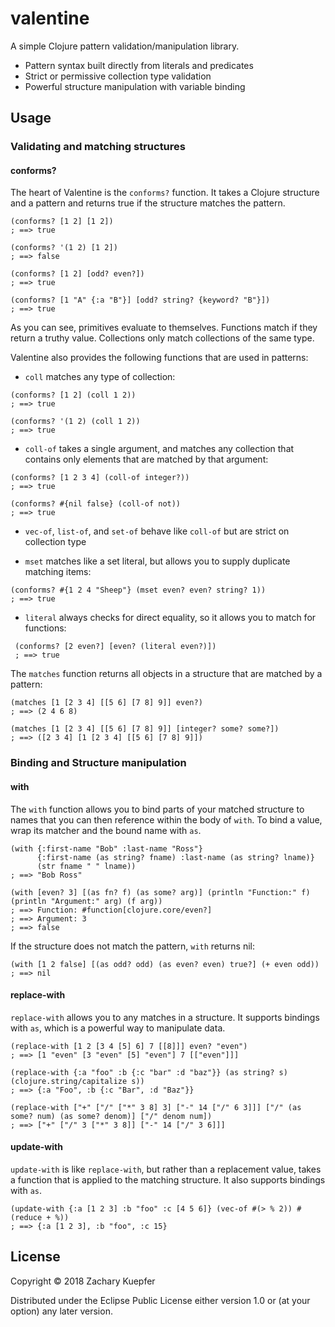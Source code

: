 # valentine

A simple Clojure pattern validation/manipulation library.

- Pattern syntax built directly from literals and predicates
- Strict or permissive collection type validation
- Powerful structure manipulation with variable binding

## Usage

### Validating and matching structures

#### conforms?

The heart of Valentine is the `conforms?` function. It takes a Clojure structure and a pattern and returns true if the structure matches the pattern.

```
(conforms? [1 2] [1 2])
; ==> true

(conforms? '(1 2) [1 2])
; ==> false

(conforms? [1 2] [odd? even?])
; ==> true

(conforms? [1 "A" {:a "B"}] [odd? string? {keyword? "B"}])
; ==> true
```

As you can see, primitives evaluate to themselves. Functions match if they return a truthy value. Collections only match collections of the same type.

Valentine also provides the following functions that are used in patterns:

 - `coll` matches any type of collection:
 ```
 (conforms? [1 2] (coll 1 2))
 ; ==> true

 (conforms? '(1 2) (coll 1 2))
 ; ==> true
 ```

 - `coll-of` takes a single argument, and matches any collection that contains only elements that are matched by that argument:
 ```
 (conforms? [1 2 3 4] (coll-of integer?))
 ; ==> true

 (conforms? #{nil false} (coll-of not))
 ; ==> true
 ```

 - `vec-of`, `list-of`, and `set-of` behave like `coll-of` but are strict on collection type

 - `mset` matches like a set literal, but allows you to supply duplicate matching items:
 ```
 (conforms? #{1 2 4 "Sheep"} (mset even? even? string? 1))
 ; ==> true
 ```

 - `literal` always checks for direct equality, so it allows you to match for functions:
```
 (conforms? [2 even?] [even? (literal even?)])
 ; ==> true
```

The `matches` function returns all objects in a structure that are matched by a pattern:

```
(matches [1 [2 3 4] [[5 6] [7 8] 9]] even?)
; ==> (2 4 6 8)

(matches [1 [2 3 4] [[5 6] [7 8] 9]] [integer? some? some?])
; ==> ([2 3 4] [1 [2 3 4] [[5 6] [7 8] 9]])
```

### Binding and Structure manipulation

#### with

The `with` function allows you to bind parts of your matched structure to names that you can then reference within the body of `with`. To bind a value, wrap its matcher and the bound name with `as`.

```
(with {:first-name "Bob" :last-name "Ross"}
      {:first-name (as string? fname) :last-name (as string? lname)}
      (str fname " " lname))
; ==> "Bob Ross"

(with [even? 3] [(as fn? f) (as some? arg)] (println "Function:" f) (println "Argument:" arg) (f arg))
; ==> Function: #function[clojure.core/even?]
; ==> Argument: 3
; ==> false
```

If the structure does not match the pattern, `with` returns nil:
```
(with [1 2 false] [(as odd? odd) (as even? even) true?] (+ even odd))
; ==> nil
```

#### replace-with

`replace-with` allows you to any matches in a structure. It supports bindings with `as`, which is a powerful way to manipulate data.

```
(replace-with [1 2 [3 4 [5] 6] 7 [[8]]] even? "even")
; ==> [1 "even" [3 "even" [5] "even"] 7 [["even"]]]

(replace-with {:a "foo" :b {:c "bar" :d "baz"}} (as string? s) (clojure.string/capitalize s))
; ==> {:a "Foo", :b {:c "Bar", :d "Baz"}}

(replace-with ["+" ["/" ["*" 3 8] 3] ["-" 14 ["/" 6 3]]] ["/" (as some? num) (as some? denom)] ["/" denom num])
; ==> ["+" ["/" 3 ["*" 3 8]] ["-" 14 ["/" 3 6]]]
```

#### update-with

`update-with` is like `replace-with`, but rather than a replacement value, takes a function that is applied to the matching structure. It also supports bindings with `as`.

```
(update-with {:a [1 2 3] :b "foo" :c [4 5 6]} (vec-of #(> % 2)) #(reduce + %))
; ==> {:a [1 2 3], :b "foo", :c 15}
```



## License

Copyright © 2018 Zachary Kuepfer

Distributed under the Eclipse Public License either version 1.0 or (at
your option) any later version.

